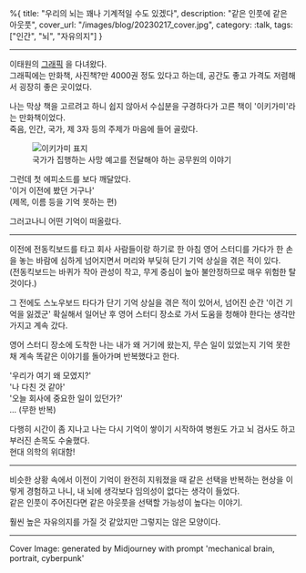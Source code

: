 %{
title: "우리의 뇌는 꽤나 기계적일 수도 있겠다",
description: "같은 인풋에 같은 아웃풋",
cover_url: "/images/blog/20230217_cover.jpg",
category: :talk,
tags: ["인간", "뇌", "자유의지"]
}

---

이태원의 [그래픽](https://www.instagram.com/graphic.fan/) 을 다녀왔다.\
그래픽에는 만화책, 사진책?만 4000권 정도 있다고 하는데, 공간도 좋고 가격도 저렴해서 굉장히 좋은 곳이었다.

나는 막상 책을 고르려고 하니 쉽지 않아서 수십분을 구경하다가 고른 책이 '이키가미'라는 만화책이었다.\
죽음, 인간, 국가, 제 3자 등의 주제가 마음에 들어 골랐다.

<figure>
  <img src="/images/blog/20230217_ikigami.webp" alt="이키가미 표지">
  <figcaption>국가가 집행하는 사망 예고를 전달해야 하는 공무원의 이야기</figcaption>
</figure>

그런데 첫 에피소드를 보다 깨달았다.\
'이거 이전에 봤던 거구나'\
(제목, 이름 등을 기억 못하는 편)

그러고나니 어떤 기억이 떠올랐다.

---

이전에 전동킥보드를 타고 회사 사람들이랑 하기로 한 아침 영어 스터디를 가다가 한 손을 놓는 바람에 심하게 넘어지면서 머리와 부딪혀 단기 기억 상실을 겪은 적이 있다.\
(전동킥보드는 바퀴가 작아 관성이 작고, 무게 중심이 높아 불안정하므로 매우 위험한 탈 것이다.)

그 전에도 스노우보드 타다가 단기 기억 상실을 겪은 적이 있어서, 넘어진 순간 '이건 기억을 잃겠군' 확실해서 일어난 후 영어 스터디 장소로 가서 도움을 청해야 한다는 생각만 가지고 계속 갔다.

영어 스터디 장소에 도착한 나는 내가 왜 거기에 왔는지, 무슨 일이 있었는지 기억 못한 채 계속 똑같은 이야기를 돌아가며 반복했다고 한다.

'우리가 여기 왜 모였지?'\
'나 다친 것 같아'\
'오늘 회사에 중요한 일이 있던가?'\
... (무한 반복)

다행히 시간이 좀 지나고 나는 다시 기억이 쌓이기 시작하여 병원도 가고 뇌 검사도 하고 부러진 손목도 수술했다.\
현대 의학의 위대함!

---

비슷한 상황 속에서 이전이 기억이 완전히 지워졌을 때 같은 선택을 반복하는 현상을 이렇게 경험하고 나니, 내 뇌에 생각보다 임의성이 없다는 생각이 들었다.\
같은 인풋이 주어진다면 같은 아웃풋을 선택할 가능성이 높다는 이야기.

훨씬 높은 자유의지를 가질 것 같았지만 그렇지는 않은 모양이다.

---

Cover Image: generated by Midjourney with prompt 'mechanical brain, portrait, cyberpunk'
